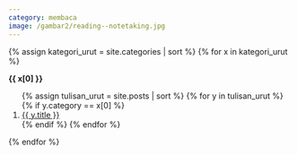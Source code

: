 ```yaml
---
category: membaca
image: /gambar2/reading--notetaking.jpg
---
```


{% assign kategori_urut = site.categories | sort %}
{% for x in kategori_urut %}
  <p class='kategori-urut'><strong>{{ x[0] }}</strong></p>
  <ol>
    {% assign tulisan_urut = site.posts | sort %}
    {% for y in tulisan_urut %}
      {% if y.category == x[0] %}
        <li><a href='{{ y.url }}'>{{ y.title }}</a></li>
      {% endif %}
    {% endfor %}
  </ol>
{% endfor %}
